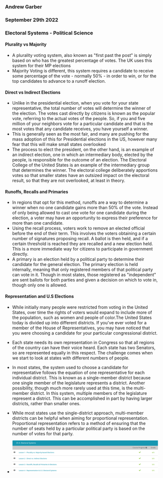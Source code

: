 ### Andrew Garber
### September 29th 2022
### Electoral Systems - Political Science

#### Plurality vs Majority
 - A plurality voting system, also known as "first past the post" is simply based on who has the greatest percentage of votes. The UK uses this system for their MP elections
 - Majority Voting is different, this system requires a candidate to receive some percentage of the vote - normally 50% - in order to win, or for the top candidates to advance to a runoff election.

#### Direct vs Indirect Elections
 - Unlike in the presidential election, when you vote for your state representative, the total number of votes will determine the winner of the election. The votes cast directly by citizens is known as the popular vote, referring to the actual votes of the people. So, if you and five million of your neighbors vote for a particular candidate and that is the most votes that any candidate receives, you have yourself a winner.
 - This is generally seen as the most fair, and many are pushing for the mass adoption of this for Presidential elections in the US, however many fear that this will make small states overlooked
 - The process to elect the president, on the other hand, is an example of an indirect election, one in which an intermediary body, elected by the people, is responsible for the outcome of an election. The Electoral College of the United States is an example of the intermediary group that determines the winner. The electoral college deliberately apportions votes so that smaller states have an outsized impact on the electoral result, so that they are not overlooked, at least in theory.

#### Runoffs, Recalls and Primaries
 - In regions that opt for this method, runoffs are a way to determine a winner when no one candidate gains more than 50% of the vote. Instead of only being allowed to cast one vote for one candidate during the election, a voter may have an opportunity to express their preference for more than one candidate.
 - Using the recall process, voters work to remove an elected official before the end of their term. This involves the voters obtaining a certain number of signatures proposing recall. A ballot is then held, and if a certain threshold is reached they are recalled and a new election held. This is a more immediate way for citizens to participate in government directly.
 -  A primary is an election held by a political party to determine their candidate for the general election. The primary election is held internally, meaning that only registered members of that political party can vote in it. Though in most states, those registered as "independent" are sent ballots for both parties and given a decision on which to vote in, though only one is allowed.

#### Representation and U.S Elections
 - While initially many people were restricted from voting in the United States, over time the rights of voters would expand to include more of the population, such as women and people of color.The United States today is divided up into different districts. If you've ever voted for a member of the House of Representatives, you may have noticed that you were choosing a candidate for your particular congressional district. 
 - Each state needs its own representation in Congress so that all regions of the country can have their voice heard. Each state has two Senators, so are represented equally in this respect. The challenge comes when we start to look at states with different numbers of people.
 - In most states, the system used to choose a candidate for representative follows the equation of one representative for each individual district. This is known as a single-member district because one single member of the legislature represents a district. Another possibility, though much more rarely used at this time, is the multi-member district. In this system, multiple members of the legislature represent a district. This can be accomplished in part by having larger districts, rather than smaller ones.
 - While most states use the single-district approach, multi-member districts can be helpful when aiming for proportional representation. Proportional representation refers to a method of ensuring that the number of seats held by a particular political party is based on the number of votes for that party.

 - ![](Media/ch4electoral.png)